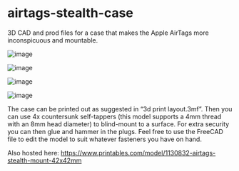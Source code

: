 # airtags-stealth-case
3D CAD and prod files for a case that makes the Apple AirTags more inconspicuous and mountable.

![image](https://github.com/user-attachments/assets/e9ad3103-690f-44d1-8c12-3e9afaac75cb)

![image](https://github.com/user-attachments/assets/1a1729fd-6ebc-4214-9b3c-d10796c14d3c)

![image](https://github.com/user-attachments/assets/0d88ef55-c16a-444e-a3ea-e22049c09a53)

![image](https://github.com/user-attachments/assets/a9887ef2-bbdd-4cd8-b809-a3e3bea5b241)

The case can be printed out as suggested in “3d print layout.3mf”. Then you can use 4x countersunk self-tappers (this model supports a 4mm thread with an 8mm head diameter) to blind-mount to a surface. For extra security you can then glue and hammer in the plugs. Feel free to use the FreeCAD file to edit the model to suit whatever fasteners you have on hand.

Also hosted here: https://www.printables.com/model/1130832-airtags-stealth-mount-42x42mm
